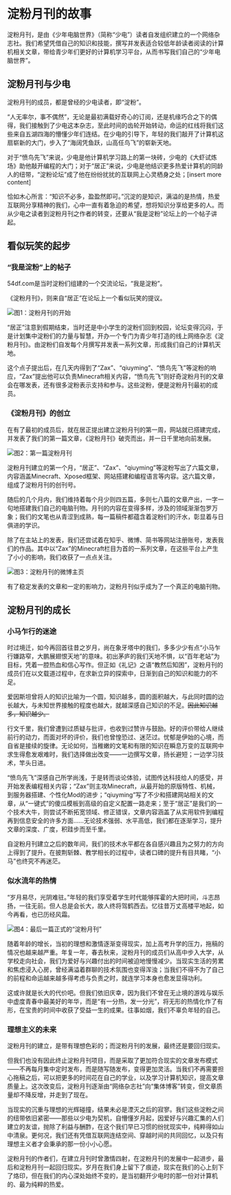 # 淀粉月刊的故事

淀粉月刊，是由《少年电脑世界》（简称“少电”）读者自发组织建立的一个网络杂志社。我们希望凭借自己的知识和技能，撰写并发表适合较低年龄读者阅读的计算机相关文章，带给青少年们更好的计算机学习平台，从而书写我们自己的“少年电脑世界”。

## 淀粉月刊与少电

淀粉月刊的成员，都是曾经的少电读者，即“淀粉”。

“人无率尔，事不偶然”，无论是最初满载好奇心的订阅，还是机缘巧合之下的偶得，我们接触到了少电这本杂志，至此时间的齿轮开始转动，命运的红线将我们这些来自五湖四海的懵懂少年们连结。在少电的引导下，年轻的我们敲开了计算机这扇崭新的大门，步入了“海阔凭鱼跃，山高任鸟飞”的崭新天地。

对于“愤鸟先飞”来说，少电是他计算机学习路上的第一块砖，少电的《大虾试炼场》助他敲开编程的大门；对于“居正”来说，少电是他结识更多热爱计算机的同龄人的纽带，“淀粉论坛”成了他在纷纷扰扰的互联网上心灵栖身之处；[insert more content]

恰如木心所言：“知识不必多，盈盈然即可。”沉淀的是知识，满溢的是热情，热爱互联网分享精神的我们，心中一直有着急迫的希望，想将知识分享给更多的人。而从少电之读者到淀粉月刊之作者的转变，还要从“我是淀粉”论坛上的一个帖子讲起。

## 看似玩笑的起步

### “我是淀粉”上的帖子

54df.com是当时淀粉们组建的一个交流论坛，“我是淀粉”。

《淀粉月刊》，则来自“居正”在论坛上一个看似玩笑的提议。

![图1：淀粉月刊的开始](%E5%9B%BE1.png)

“居正”注意到假期结束，当时还是中小学生的淀粉们回到校园，论坛变得沉闷，于是计划集中淀粉们的力量与智慧，开办一个专门为青少年打造的线上网络杂志《淀粉月刊》。由淀粉们自发每个月撰写并发表一系列文章，形成我们自己的计算机天地。

这个点子提出后，在几天内得到了“Zax”、“qiuyming”、“愤鸟先飞”等淀粉的响应，“Zax”提出他可以负责Minecraft相关内容，“愤鸟先飞”则好奇淀粉月刊的文章会在哪发表，还有很多淀粉表示支持和参与。这些淀粉，便是淀粉月刊最初的成员。

### 《淀粉月刊》的创立

在有了最初的成员后，就在居正提出建立淀粉月刊的第一周，网站就已搭建完成，并发表了我们的第一篇文章，《淀粉月刊》破壳而出，并一日千里地向前发展。

![图2：第一篇淀粉月刊](%E5%9B%BE2.png)

淀粉月刊建立的第一个月，“居正”、“Zax”、“qiuyming”等淀粉写出了六篇文章，内容涵盖Minecraft、Xposed框架、网站搭建和编程语言等内容。这六篇文章，组成了淀粉月刊的创刊号。

随后的几个月内，我们维持着每个月少则四五篇，多则七八篇的文章产出，一字一句地搭建我们自己的电脑刊物。月刊的内容在变得多样，涉及的领域渐渐包罗万象；我们的文笔也从青涩到成熟，每一篇稿件都蕴含着淀粉们的汗水，彰显着与日俱进的学识。

除了在主站上的发表，我们还尝试着在知乎、微博、简书等网站注册账号，发表我们的作品。其中以“Zax”的Minecraft栏目为首的一系列文章，在这些平台上产生了小小的影响，我们收获了一点点关注。

![图3：淀粉月刊的微博主页](%E5%9B%BE3.png)

有了稳定发表的文章和一定的影响力，淀粉月刊似乎成为了一个真正的电脑刊物。

## 淀粉月刊的成长

### 小马乍行的迷途

时过境迁，如今再回首往昔之岁月，尚在象牙塔中的我们，多多少少有点“小马乍行嫌路窄，大鹏展翅恨天地”的意味。初出茅庐的我们天地不惧，以“百年老站”为目标，凭着一腔热血和信心写作。但正如《礼记》之语“教然后知困”，淀粉月刊的成员们在以文载道过程中，在求新立异的探索中，日渐到自己的知识和能力的不足。

爱因斯坦曾将人的知识比喻为一个圆，知识越多，圆的面积越大，与此同时圆的边长越大，与未知世界接触的程度也越大，就越深感自己知识的不足。~~因此知识越多，知识越少。~~

行文千里，我们曾遭到过质疑与批评，也收到过赞许与鼓励。好的评价带给人继续前行的动力，而面对坏的评价，我们也曾惶恐过、迷茫过。忧郁是伊始的心境，而自省是接续的旋律。无论如何，当稚嫩的文笔和有限的知识在瞬息万变的互联网中求生得愈发艰难时，我们选择做出改变——一边撰写文章，扬长避短；一边学习技术，竿头日进。

“愤鸟先飞”深感自己所学尚浅，于是转而谈论体验，试图传达科技给人的感受，并开始发表编程相关内容；“Zax”则主攻Minecraft，从最开始的原版特性、机械，到服务器搭建、个性化Mod的进步；“qiuyming”写了不少和搭建网站相关的文章，从“一键式”的傻瓜模板到高级的自定义配置一路走来；至于“居正”是我们的一个技术大牛，则尝试不断拓宽领域、修正错误，文章内容涵盖了从实用软件到编程再到信息安全的许多方面……无论技术强弱、水平高低，我们都在逐渐学习，提升文章的深度、广度，积跬步而至千里。

自淀粉月刊建立之后的数年间，我们的技术水平都在各自感兴趣且为之努力的方向上得到了提升。在披荆斩棘、教学相长的过程中，读者口碑的提升有目共睹，“小马”也终究不再迷茫。

### 似水流年的热情

“岁月易尽，光阴难驻。”年轻的我们享受着学生时代能够挥霍的大把时间，斗志昂扬，一往无前。但人总是会长大，故人终将驾鹤西去。忆往昔万丈高楼平地起，如今再看，也已历经风霜。

![图4：最后一篇正式的“淀粉月刊”](%E5%9B%BE4.png)

随着年龄的增长，当初的理想和激情逐渐变得现实，加上高考升学的压力，拖稿的情况也越来越严重。年复一年，春去秋来，淀粉月刊的成员们从高中步入大学，从学校走向社会，我们为爱好与兴趣付出的时间被迫地慢慢减少。当现实生活的劳累和焦虑浸入心房，曾经满溢着群聊的技术氛围也变得浑浊；当我们不得不为了自己的前程和命运越来越多得考虑与负责之时，就连学习本身也愈发显得功利。

这或许就是长大的代价吧。但我们依旧庆幸，因为我们不曾在无止境的游戏与娱乐中虚度青春中最美好的年华，而是“有一分热，发一分光”，将无形的热情化作了有形，在宝贵的时间中收获了受益一生的成果。往事如烟，我们不辜负年轻的自己。

### 理想主义的未来

淀粉月刊的建立，是带有理想色彩的；而淀粉月刊的发展，最终还是要回归现实。

但我们也没有因此终止淀粉月刊项目，而是采取了更加符合现实的文章发布模式——不再每月集中定时发布，而是随写随发布，变得更加灵活。当我们不再需要担心拖稿之后，可以把更多的时间花在自己的学业，以及学习计算机知识，提高文章质量上。这次改变后，淀粉月刊逐渐由“网络杂志社”向“集体博客”转变，但文章质量却不降反增，并走到了现在。

当现实的沉重与理想的光辉碰撞，结果未必是湮灭之后的寂寥。我们这些淀粉之间的纽带依旧紧密——那些以少电为契机，自懵懂岁月起，因爱好与兴趣汇集的人们建立的友谊，抛除了利益与酬酢，在这个我们早已习惯的纷扰现实中，纯粹得如山中清泉。更何况，我们还有凭借互联网连结空间、穿越时间的共同回忆，以及只有理想主义者才会秉承的那一份小小心愿。

淀粉月刊的作者们，在建立月刊时曾激情四射，在淀粉月刊的发展中一起进步，最后和淀粉月刊一起回归现实。岁月在我们身上留下了痕迹，现实在我们的心上刻下了烙印，但在我们的内心深处始终不变的，是当初翻开少电时的那一份对计算机的、最为纯粹的热爱。
